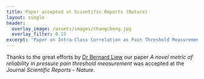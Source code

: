 ```yaml
---
title: Paper accepted at Scientific Reports (Nature)
layout: single
header:
  overlay_image: /assets/images/changcheng.jpg
  overlay_filter: 0.15
excerpt: "Paper on Intra-Class Correlation as Pain Threshold Measurement"
---
```


Thanks to the great efforts by [Dr Bernard Liew](https://scholar.google.co.uk/citations?user=hlewrCkAAAAJ&hl=en) our paper *A novel metric of reliability in pressure pain threshold measurement* was accepted at the Journal *Scientific Reports - Nature*.
